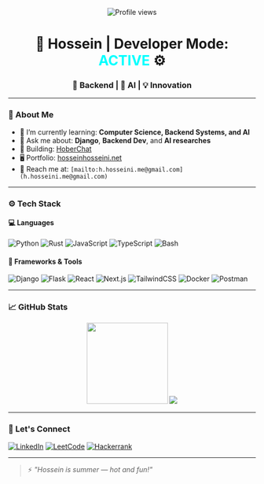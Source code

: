<!-- HEADER SECTION -->
<p align="center">
  <img src="https://komarev.com/ghpvc/?username=hosseini-rtr&label=Profile%20views&color=0e75b6&style=flat" alt="Profile views" />
</p>

<h1 align="center">🧠 Hossein | Developer Mode: <span style="color:#00ffff">ACTIVE</span> ⚙️</h1>
<h3 align="center">🚀 Backend | 🧠 AI | 💡 Innovation</h3>

---

### 🧾 About Me

- 🌱 I’m currently learning: **Computer Science, Backend Systems, and AI**
- 🧠 Ask me about: **Django**, **Backend Dev**, and **AI researches**
- 📌 Building: [HoberChat](https://github.com/hosseini-rtr/hober-chat-fullstack)
- 🖥️ Portfolio: [hosseinhosseini.net](https://hosseini-rtr.ir/)
- 📩 Reach me at: `[mailto:h.hosseini.me@gmail.com](h.hosseini.me@gmail.com)`

---

### ⚙️ Tech Stack

#### 💻 Languages
![Python](https://img.shields.io/badge/-Python-05122A?style=flat&logo=python)
![Rust](https://img.shields.io/badge/-Rust-05122A?style=flat&logo=rust)
![JavaScript](https://img.shields.io/badge/-JavaScript-05122A?style=flat&logo=javascript)
![TypeScript](https://img.shields.io/badge/-TypeScript-05122A?style=flat&logo=typescript)
![Bash](https://img.shields.io/badge/-Bash-05122A?style=flat&logo=gnubash)

#### 🔧 Frameworks & Tools
![Django](https://img.shields.io/badge/-Django-05122A?style=flat&logo=django)
![Flask](https://img.shields.io/badge/-Flask-05122A?style=flat&logo=flask)
![React](https://img.shields.io/badge/-React-05122A?style=flat&logo=react)
![Next.js](https://img.shields.io/badge/-Next.js-05122A?style=flat&logo=next.js)
![TailwindCSS](https://img.shields.io/badge/-Tailwind-05122A?style=flat&logo=tailwindcss)
![Docker](https://img.shields.io/badge/-Docker-05122A?style=flat&logo=docker)
![Postman](https://img.shields.io/badge/-Postman-05122A?style=flat&logo=postman)

---

### 📈 GitHub Stats

<p align="center">
  <img src="https://github-readme-stats.vercel.app/api?username=hosseini-rtr&show_icons=true&theme=tokyonight" height="165">
  <img src="https://github-readme-stats.vercel.app/api/top-langs/?username=hosseini-rtr&layout=compact&theme=tokyonight">
</p>

---

### 🔗 Let's Connect

[![LinkedIn](https://img.shields.io/badge/-LinkedIn-05122A?style=flat&logo=linkedin)](https://www.linkedin.com/in/seyed-hossein-hosseini-rtr/)
[![LeetCode](https://img.shields.io/badge/-LeetCode-05122A?style=flat&logo=leetcode)](https://leetcode.com/hosseinirtr)
[![Hackerrank](https://img.shields.io/badge/-Hackerrank-05122A?style=flat&logo=hackerrank)](https://www.hackerrank.com/hosseinirtr)

---

> ⚡ *"Hossein is summer — hot and fun!"*
